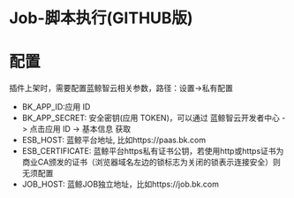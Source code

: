 # Job-脚本执行(GITHUB版)

# 配置
插件上架时，需要配置蓝鲸智云相关参数，路径：设置->私有配置
- BK_APP_ID:应用 ID
- BK_APP_SECRET: 安全密钥(应用 TOKEN)，可以通过 蓝鲸智云开发者中心 -> 点击应用 ID -> 基本信息 获取
- ESB_HOST: 蓝鲸平台地址, 比如https://paas.bk.com
- ESB_CERTIFICATE: 蓝鲸平台https私有证书公钥，若使用http或https证书为商业CA颁发的证书（浏览器域名左边的锁标志为关闭的锁表示连接安全）则无须配置
- JOB_HOST: 蓝鲸JOB独立地址，比如https://job.bk.com
  


